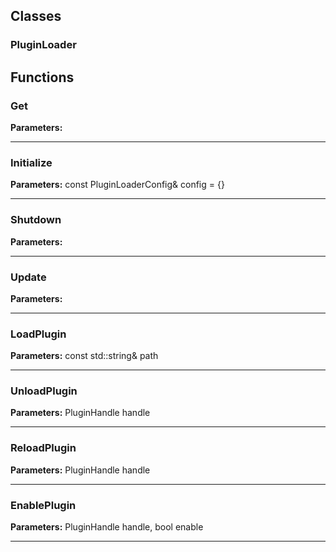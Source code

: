 
## Classes

### PluginLoader




## Functions

### Get



**Parameters:** 

---

### Initialize



**Parameters:** const PluginLoaderConfig& config = {}

---

### Shutdown



**Parameters:** 

---

### Update



**Parameters:** 

---

### LoadPlugin



**Parameters:** const std::string& path

---

### UnloadPlugin



**Parameters:** PluginHandle handle

---

### ReloadPlugin



**Parameters:** PluginHandle handle

---

### EnablePlugin



**Parameters:** PluginHandle handle, bool enable

---
